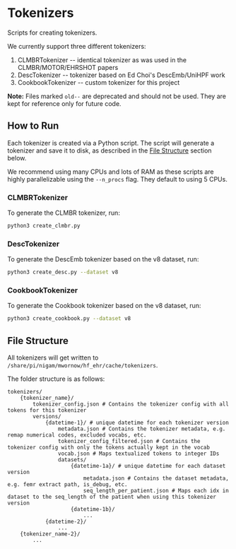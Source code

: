# Tokenizers

Scripts for creating tokenizers.

We currently support three different tokenizers:
1. CLMBRTokenizer -- identical tokenizer as was used in the CLMBR/MOTOR/EHRSHOT papers
2. DescTokenizer -- tokenizer based on Ed Choi's DescEmb/UniHPF work
3. CookbookTokenizer -- custom tokenizer for this project


**Note:** Files marked `old--` are deprecated and should not be used. They are kept for reference only for future code.

## How to Run

Each tokenizer is created via a Python script. The script will generate a tokenizer and save it to disk, as described in the [File Structure](#file-structure) section below.

We recommend using many CPUs and lots of RAM as these scripts are highly parallelizable using the `--n_procs` flag. They default to using 5 CPUs.

### CLMBRTokenizer

To generate the CLMBR tokenizer, run:

```bash
python3 create_clmbr.py
```

### DescTokenizer

To generate the DescEmb tokenizer based on the v8 dataset, run:

```bash
python3 create_desc.py --dataset v8
```

### CookbookTokenizer

To generate the Cookbook tokenizer based on the v8 dataset, run:

```bash
python3 create_cookbook.py --dataset v8
```

## File Structure

All tokenizers will get written to `/share/pi/nigam/mwornow/hf_ehr/cache/tokenizers`. 

The folder structure is as follows:

```
tokenizers/
    {tokenizer_name}/
        tokenizer_config.json # Contains the tokenizer config with all tokens for this tokenizer
        versions/
            {datetime-1}/ # unique datetime for each tokenizer version
                metadata.json # Contains the tokenizer metadata, e.g. remap numerical codes, excluded vocabs, etc.
                tokenizer_config_filtered.json # Contains the tokenizer config with only the tokens actually kept in the vocab
                vocab.json # Maps textualized tokens to integer IDs
                datasets/
                    {datetime-1a}/ # unique datetime for each dataset version
                        metadata.json # Contains the dataset metadata, e.g. femr extract path, is_debug, etc.
                        seq_length_per_patient.json # Maps each idx in dataset to the seq_length of the patient when using this tokenizer version
                    {datetime-1b}/
                        ...
            {datetime-2}/
                ...
    {tokenizer_name-2}/
        ...
```
